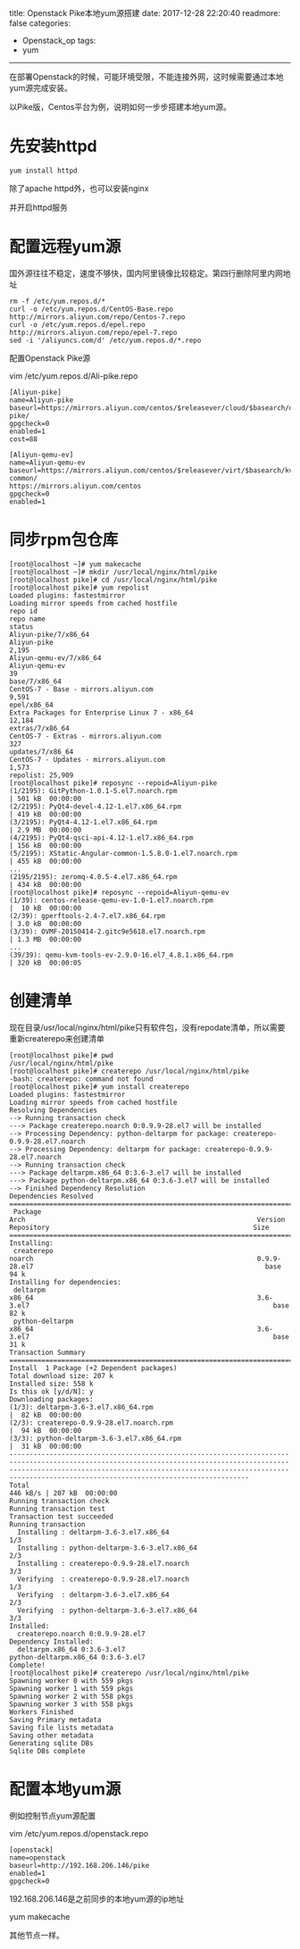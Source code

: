 title: Openstack Pike本地yum源搭建
date: 2017-12-28 22:20:40
readmore: false
categories:
- Openstack_op
tags:
- yum
---
在部署Openstack的时候，可能环境受限，不能连接外网，这时候需要通过本地yum源完成安装。

以Pike版，Centos平台为例，说明如何一步步搭建本地yum源。

# 先安装httpd

    yum install httpd

除了apache httpd外，也可以安装nginx

并开启httpd服务

# 配置远程yum源

国外源往往不稳定，速度不够快，国内阿里镜像比较稳定。第四行删除阿里内网地址
<!-- more -->

    rm -f /etc/yum.repos.d/*
    curl -o /etc/yum.repos.d/CentOS-Base.repo http://mirrors.aliyun.com/repo/Centos-7.repo
    curl -o /etc/yum.repos.d/epel.repo http://mirrors.aliyun.com/repo/epel-7.repo
    sed -i '/aliyuncs.com/d' /etc/yum.repos.d/*.repo

配置Openstack Pike源

vim /etc/yum.repos.d/Ali-pike.repo

    [Aliyun-pike]
    name=Aliyun-pike
    baseurl=https://mirrors.aliyun.com/centos/$releasever/cloud/$basearch/openstack-pike/
    gpgcheck=0
    enabled=1
    cost=88
    
    [Aliyun-qemu-ev]
    name=Aliyun-qemu-ev
    baseurl=https://mirrors.aliyun.com/centos/$releasever/virt/$basearch/kvm-common/
    https://mirrors.aliyun.com/centos
    gpgcheck=0
    enabled=1


# 同步rpm包仓库

    [root@localhost ~]# yum makecache
    [root@localhost ~]# mkdir /usr/local/nginx/html/pike
    [root@localhost pike]# cd /usr/local/nginx/html/pike
    [root@localhost pike]# yum repolist
    Loaded plugins: fastestmirror
    Loading mirror speeds from cached hostfile
    repo id                                                                                                                 repo name                                                                                                                                       status
    Aliyun-pike/7/x86_64                                                                                                    Aliyun-pike                                                                                                                                      2,195
    Aliyun-qemu-ev/7/x86_64                                                                                                 Aliyun-qemu-ev                                                                                                                                      39
    base/7/x86_64                                                                                                           CentOS-7 - Base - mirrors.aliyun.com                                                                                                             9,591
    epel/x86_64                                                                                                             Extra Packages for Enterprise Linux 7 - x86_64                                                                                                  12,184
    extras/7/x86_64                                                                                                         CentOS-7 - Extras - mirrors.aliyun.com                                                                                                             327
    updates/7/x86_64                                                                                                        CentOS-7 - Updates - mirrors.aliyun.com                                                                                                          1,573
    repolist: 25,909
    [root@localhost pike]# reposync --repoid=Aliyun-pike
    (1/2195): GitPython-1.0.1-5.el7.noarch.rpm                                                                                                                                                                                                             | 501 kB  00:00:00     
    (2/2195): PyQt4-devel-4.12-1.el7.x86_64.rpm                                                                                                                                                                                                            | 419 kB  00:00:00     
    (3/2195): PyQt4-4.12-1.el7.x86_64.rpm                                                                                                                                                                                                                  | 2.9 MB  00:00:00     
    (4/2195): PyQt4-qsci-api-4.12-1.el7.x86_64.rpm                                                                                                                                                                                                         | 156 kB  00:00:00     
    (5/2195): XStatic-Angular-common-1.5.8.0-1.el7.noarch.rpm                                                                                                                                                                                              | 455 kB  00:00:00     
    ...
    (2195/2195): zeromq-4.0.5-4.el7.x86_64.rpm                                                                                                                                                                                                             | 434 kB  00:00:00     
    [root@localhost pike]# reposync --repoid=Aliyun-qemu-ev
    (1/39): centos-release-qemu-ev-1.0-1.el7.noarch.rpm                                                                                                                                                                                                    |  10 kB  00:00:00     
    (2/39): gperftools-2.4-7.el7.x86_64.rpm                                                                                                                                                                                                                | 3.0 kB  00:00:00     
    (3/39): OVMF-20150414-2.gitc9e5618.el7.noarch.rpm                                                                                                                                                                                                      | 1.3 MB  00:00:00     
    ...
    (39/39): qemu-kvm-tools-ev-2.9.0-16.el7_4.8.1.x86_64.rpm                                                                                                                                                                                               | 320 kB  00:00:05     

# 创建清单

现在目录/usr/local/nginx/html/pike只有软件包，没有repodate清单，所以需要重新createrepo来创建清单

    [root@localhost pike]# pwd
    /usr/local/nginx/html/pike
    [root@localhost pike]# createrepo /usr/local/nginx/html/pike
    -bash: createrepo: command not found
    [root@localhost pike]# yum install createrepo
    Loaded plugins: fastestmirror
    Loading mirror speeds from cached hostfile
    Resolving Dependencies
    --> Running transaction check
    ---> Package createrepo.noarch 0:0.9.9-28.el7 will be installed
    --> Processing Dependency: python-deltarpm for package: createrepo-0.9.9-28.el7.noarch
    --> Processing Dependency: deltarpm for package: createrepo-0.9.9-28.el7.noarch
    --> Running transaction check
    ---> Package deltarpm.x86_64 0:3.6-3.el7 will be installed
    ---> Package python-deltarpm.x86_64 0:3.6-3.el7 will be installed
    --> Finished Dependency Resolution
    Dependencies Resolved
    ==============================================================================================================================================================================================================================================================================
     Package                                                                Arch                                                          Version                                                               Repository                                                   Size
    ==============================================================================================================================================================================================================================================================================
    Installing:
     createrepo                                                             noarch                                                        0.9.9-28.el7                                                          base                                                         94 k
    Installing for dependencies:
     deltarpm                                                               x86_64                                                        3.6-3.el7                                                             base                                                         82 k
     python-deltarpm                                                        x86_64                                                        3.6-3.el7                                                             base                                                         31 k
    Transaction Summary
    ==============================================================================================================================================================================================================================================================================
    Install  1 Package (+2 Dependent packages)
    Total download size: 207 k
    Installed size: 558 k
    Is this ok [y/d/N]: y
    Downloading packages:
    (1/3): deltarpm-3.6-3.el7.x86_64.rpm                                                                                                                                                                                                                   |  82 kB  00:00:00     
    (2/3): createrepo-0.9.9-28.el7.noarch.rpm                                                                                                                                                                                                              |  94 kB  00:00:00     
    (3/3): python-deltarpm-3.6-3.el7.x86_64.rpm                                                                                                                                                                                                            |  31 kB  00:00:00     
    ------------------------------------------------------------------------------------------------------------------------------------------------------------------------------------------------------------------------------------------------------------------------------
    Total                                                                                                                                                                                                                                         446 kB/s | 207 kB  00:00:00     
    Running transaction check
    Running transaction test
    Transaction test succeeded
    Running transaction
      Installing : deltarpm-3.6-3.el7.x86_64                                                                                                                                                                                                                                  1/3 
      Installing : python-deltarpm-3.6-3.el7.x86_64                                                                                                                                                                                                                           2/3 
      Installing : createrepo-0.9.9-28.el7.noarch                                                                                                                                                                                                                             3/3 
      Verifying  : createrepo-0.9.9-28.el7.noarch                                                                                                                                                                                                                             1/3 
      Verifying  : deltarpm-3.6-3.el7.x86_64                                                                                                                                                                                                                                  2/3 
      Verifying  : python-deltarpm-3.6-3.el7.x86_64                                                                                                                                                                                                                           3/3 
    Installed:
      createrepo.noarch 0:0.9.9-28.el7                                                                                                                                                                                                                                            
    Dependency Installed:
      deltarpm.x86_64 0:3.6-3.el7                                                                                                        python-deltarpm.x86_64 0:3.6-3.el7                                                                                                       
    Complete!
    [root@localhost pike]# createrepo /usr/local/nginx/html/pike
    Spawning worker 0 with 559 pkgs
    Spawning worker 1 with 559 pkgs
    Spawning worker 2 with 558 pkgs
    Spawning worker 3 with 558 pkgs
    Workers Finished
    Saving Primary metadata
    Saving file lists metadata
    Saving other metadata
    Generating sqlite DBs
    Sqlite DBs complete

# 配置本地yum源

例如控制节点yum源配置

vim /etc/yum.repos.d/openstack.repo

    [openstack]
    name=openstack
    baseurl=http://192.168.206.146/pike
    enabled=1
    gpgcheck=0

192.168.206.146是之前同步的本地yum源的ip地址

yum makecache

其他节点一样。
